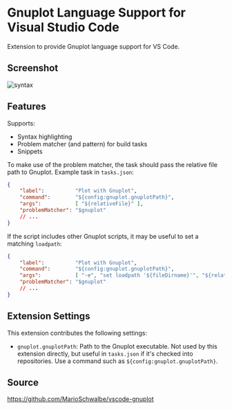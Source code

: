 Gnuplot Language Support for Visual Studio Code
===============================================

Extension to provide Gnuplot language support for VS Code.

Screenshot
----------

![syntax](https://github.com/MarioSchwalbe/vscode-gnuplot/raw/master/images/Syntax.png)

Features
--------

Supports:

- Syntax highlighting
- Problem matcher (and pattern) for build tasks
- Snippets

To make use of the problem matcher, the task should pass the relative file path to Gnuplot.
Example task in `tasks.json`:

```json
{
    "label":          "Plot with Gnuplot",
    "command":        "${config:gnuplot.gnuplotPath}",
    "args":           [ "${relativeFile}" ],
    "problemMatcher": "$gnuplot"
    // ...
}
```

If the script includes other Gnuplot scripts, it may be useful to set a matching `loadpath`:

```json
{
    "label":          "Plot with Gnuplot",
    "command":        "${config:gnuplot.gnuplotPath}",
    "args":           [ "-e", "set loadpath '${fileDirname}'", "${relativeFile}" ],
    "problemMatcher": "$gnuplot"
    // ...
}
```

Extension Settings
------------------

This extension contributes the following settings:

- `gnuplot.gnuplotPath`: Path to the Gnuplot executable. Not used by this extension directly, but
  useful in `tasks.json` if it's checked into repositories. Use a command such as
  `${config:gnuplot.gnuplotPath}`.

Source
------

<https://github.com/MarioSchwalbe/vscode-gnuplot>
